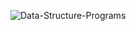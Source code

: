 ![Data-Structure-Programs](https://user-images.githubusercontent.com/36513491/137667777-4f62009a-2036-4428-8273-9b8bfba62c3e.jpeg)
